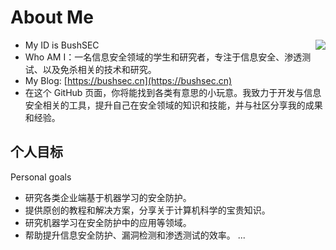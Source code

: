 # About Me

<img align='right' src="https://github-readme-stats.zohan.tech/api?username=BushANQ&theme=blue-green&show_icons=true&locale=cn">

- My ID is BushSEC
- Who AM I：一名信息安全领域的学生和研究者，专注于信息安全、渗透测试、以及免杀相关的技术和研究。
- My Blog: [https://bushsec.cn](https://bushsec.cn)
- 在这个 GitHub 页面，你将能找到各类有意思的小玩意。我致力于开发与信息安全相关的工具，提升自己在安全领域的知识和技能，并与社区分享我的成果和经验。

## 个人目标
Personal goals

- 研究各类企业端基于机器学习的安全防护。
- 提供原创的教程和解决方案，分享关于计算机科学的宝贵知识。
- 研究机器学习在安全防护中的应用等领域。
- 帮助提升信息安全防护、漏洞检测和渗透测试的效率。
...
